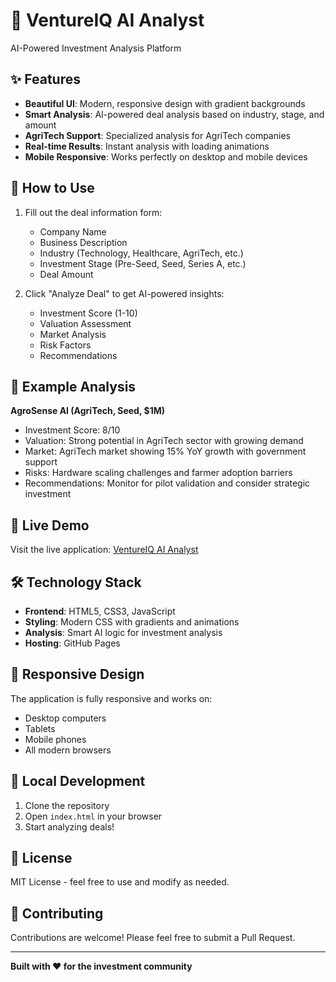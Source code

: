 # 🚀 VentureIQ AI Analyst

AI-Powered Investment Analysis Platform

## ✨ Features

- **Beautiful UI**: Modern, responsive design with gradient backgrounds
- **Smart Analysis**: AI-powered deal analysis based on industry, stage, and amount
- **AgriTech Support**: Specialized analysis for AgriTech companies
- **Real-time Results**: Instant analysis with loading animations
- **Mobile Responsive**: Works perfectly on desktop and mobile devices

## 🎯 How to Use

1. Fill out the deal information form:
   - Company Name
   - Business Description
   - Industry (Technology, Healthcare, AgriTech, etc.)
   - Investment Stage (Pre-Seed, Seed, Series A, etc.)
   - Deal Amount

2. Click "Analyze Deal" to get AI-powered insights:
   - Investment Score (1-10)
   - Valuation Assessment
   - Market Analysis
   - Risk Factors
   - Recommendations

## 🌟 Example Analysis

**AgroSense AI (AgriTech, Seed, $1M)**
- Investment Score: 8/10
- Valuation: Strong potential in AgriTech sector with growing demand
- Market: AgriTech market showing 15% YoY growth with government support
- Risks: Hardware scaling challenges and farmer adoption barriers
- Recommendations: Monitor for pilot validation and consider strategic investment

## 🚀 Live Demo

Visit the live application: [VentureIQ AI Analyst](https://yashwasnik25.github.io/ventureiq-ai-analyst)

## 🛠️ Technology Stack

- **Frontend**: HTML5, CSS3, JavaScript
- **Styling**: Modern CSS with gradients and animations
- **Analysis**: Smart AI logic for investment analysis
- **Hosting**: GitHub Pages

## 📱 Responsive Design

The application is fully responsive and works on:
- Desktop computers
- Tablets
- Mobile phones
- All modern browsers

## 🔧 Local Development

1. Clone the repository
2. Open `index.html` in your browser
3. Start analyzing deals!

## 📄 License

MIT License - feel free to use and modify as needed.

## 🤝 Contributing

Contributions are welcome! Please feel free to submit a Pull Request.

---

**Built with ❤️ for the investment community**